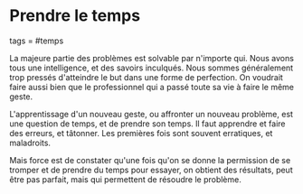 # Prendre le temps
tags = #temps

La majeure partie des problèmes est solvable par n'importe qui. Nous avons tous une intelligence, et des savoirs inculqués. Nous sommes généralement trop pressés d'atteindre le but dans une forme de perfection. On voudrait faire aussi bien que le professionnel qui a passé toute sa vie à faire le même geste.

L'apprentissage d'un nouveau geste, ou affronter un nouveau problème, est une question de temps, et de prendre son temps. Il faut apprendre et faire des erreurs, et tâtonner. Les premières fois sont souvent erratiques, et maladroits.

Mais force est de constater qu'une fois qu'on se donne la permission de se tromper et de prendre du temps pour essayer, on obtient des résultats, peut être pas parfait, mais qui permettent de résoudre le problème.

